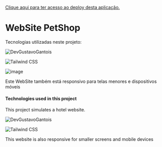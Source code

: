 <a href="https://pet-shop-web-site-react-tailwind.vercel.app/">Clique aqui para ter acesso ao deploy desta aplicação.</a>

<h1>WebSite PetShop</h1>


<p>Tecnologias utilizadas neste projeto:</p>

![DevGustavoGantois](https://img.shields.io/badge/React-20232A?style=for-the-badge&logo=react&logoColor=61DAFB)

![Tailwind CSS](https://img.shields.io/badge/Tailwind_CSS-38B2AC?style=for-the-badge&logo=tailwind-css&logoColor=white)



![image](https://github.com/user-attachments/assets/ea06f8f5-cb97-4fb5-b65a-96e60e8edd29)


<p>Este WebSite também está responsivo para telas menores e dispositivos móveis</p>


<h4>Technologies used in this project</h4>

<p>This project simulates a hotel website.</p>

![DevGustavoGantois](https://img.shields.io/badge/React-20232A?style=for-the-badge&logo=react&logoColor=61DAFB)

![Tailwind CSS](https://img.shields.io/badge/Tailwind_CSS-38B2AC?style=for-the-badge&logo=tailwind-css&logoColor=white)

<p>This website is also responsive for smaller screens and mobile devices</p>
